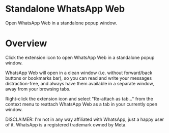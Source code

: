 # Standalone WhatsApp Web
Open WhatsApp Web in a standalone popup window.

# Overview
Click the extension icon to open WhatsApp Web in a standalone popup window.

WhatsApp Web will open in a clean window (i.e. without forward/back buttons or bookmarks bar), 
so you can read and write your messages distraction-free, 
and always have them available in a separate window, away from your browsing tabs.

Right-click the extension icon and select "Re-attach as tab..." from the context menu to reattach WhatsApp Web as a tab in your currently open window.


DISCLAIMER: I'm not in any way affiliated with WhatsApp, just a happy user of it.
WhatsApp is a registered trademark owned by Meta.

